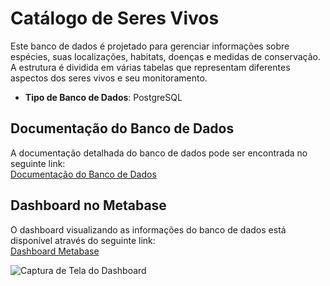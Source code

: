 # Catálogo de Seres Vivos

Este banco de dados é projetado para gerenciar informações sobre espécies, suas localizações, habitats, doenças e medidas de conservação. A estrutura é dividida em várias tabelas que representam diferentes aspectos dos seres vivos e seu monitoramento.

- **Tipo de Banco de Dados**: PostgreSQL

## Documentação do Banco de Dados

A documentação detalhada do banco de dados pode ser encontrada no seguinte link:  
[Documentação do Banco de Dados](https://dbdocs.io/costanetoow/Catalogo)

## Dashboard no Metabase

O dashboard visualizando as informações do banco de dados está disponível através do seguinte link:  
[Dashboard Metabase](http://ec2-54-146-93-64.compute-1.amazonaws.com/public/dashboard/7f1c999c-8785-4ac5-998f-e38f53823f54)

![Captura de Tela do Dashboard](https://i.ibb.co/2dBZsMR/Screenshot-from-2024-08-06-00-02-45.png)
